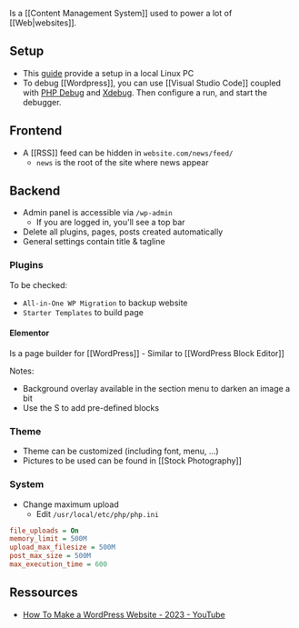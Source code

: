 Is a [[Content Management System]] used to power a lot of [[Web|websites]].
## Setup
- This [guide](https://www.digitalocean.com/community/tutorials/how-to-install-wordpress-on-ubuntu-22-04-with-a-lamp-stack) provide a setup in a local Linux PC 
- To debug [[Wordpress]], you can use [[Visual Studio Code]] coupled with [PHP Debug](https://marketplace.visualstudio.com/items?itemName=xdebug.php-debug) and [Xdebug](https://xdebug.org/wizard). Then configure a run, and start the debugger.
## Frontend
- A [[RSS]] feed can be hidden in `website.com/news/feed/`
	- `news` is the root of the site where news appear
## Backend
- Admin panel is accessible via `/wp-admin`
	- If you are logged in, you'll see a top bar
- Delete all plugins, pages, posts created automatically
- General settings contain title & tagline
### Plugins
To be checked:
- `All-in-One WP Migration` to backup website
- `Starter Templates` to build page
#### Elementor
Is a page builder for [[WordPress]] - Similar to [[WordPress Block Editor]]

Notes:
- Background overlay available in the section menu to darken an image a bit
- Use the S to add pre-defined blocks
### Theme
- Theme can be customized (including font, menu, …)
- Pictures to be used can be found in [[Stock Photography]]
### System
- Change maximum upload
	- Edit `/usr/local/etc/php/php.ini`
```ini
file_uploads = On
memory_limit = 500M
upload_max_filesize = 500M
post_max_size = 500M
max_execution_time = 600
```
## Ressources
-  [How To Make a WordPress Website - 2023 - YouTube](https://www.youtube.com/watch?v=jl8F4WglM3I)